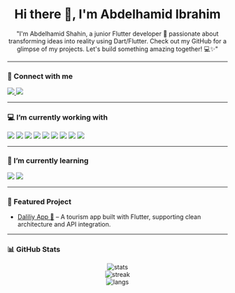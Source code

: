 <h1 align="center">Hi there 👋, I'm Abdelhamid Ibrahim</h1>
<p align="center">
"I'm Abdelhamid Shahin, a junior Flutter developer 🚀 passionate about transforming ideas into reality using Dart/Flutter. Check out my GitHub for a glimpse of my projects. Let's build something amazing together! 💻✨"
</p>

---

### 🔗 Connect with me
<p align="left">
  <a href="https://www.linkedin.com/in/abd-el-hamid-shahin-7a035b268" target="_blank">
    <img src="https://img.shields.io/badge/LinkedIn-0A66C2?style=for-the-badge&logo=linkedin&logoColor=white"/>
  </a>
  <a href="mailto:abdelhamid.shahin0@gmail.com">
    <img src="https://img.shields.io/badge/Gmail-D14836?style=for-the-badge&logo=gmail&logoColor=white"/>
  </a>
</p>

---

### 💻 I’m currently working with
<p>
  <img src="https://img.shields.io/badge/Dart-0175C2?style=for-the-badge&logo=dart&logoColor=white"/>
  <img src="https://img.shields.io/badge/Flutter-02569B?style=for-the-badge&logo=flutter&logoColor=white"/>
  <img src="https://img.shields.io/badge/Firebase-FFCA28?style=for-the-badge&logo=firebase&logoColor=black"/>
  <img src="https://img.shields.io/badge/REST%20API-005571?style=for-the-badge&logo=postman&logoColor=white"/>
  <img src="https://img.shields.io/badge/Git-F05032?style=for-the-badge&logo=git&logoColor=white"/>
  <img src="https://img.shields.io/badge/Cubit-5C2D91?style=for-the-badge&logo=flutter&logoColor=white"/>
  <img src="https://img.shields.io/badge/Supabase-3ECF8E?style=for-the-badge&logo=supabase&logoColor=white"/>
  <img src="https://img.shields.io/badge/OOP-FF6F00?style=for-the-badge&logo=java&logoColor=white"/>
  <img src="https://img.shields.io/badge/SOLID-000000?style=for-the-badge&logo=dependabot&logoColor=white"/>
</p>

---

### 🌱 I’m currently learning
<p>
  <img src="https://img.shields.io/badge/BLoC-0175C2?style=for-the-badge&logo=flutter&logoColor=white"/>
  <img src="https://img.shields.io/badge/Clean%20Code-4CAF50?style=for-the-badge&logo=readthedocs&logoColor=white"/>
</p>

---

### 🚀 Featured Project
- [Daliliy App 📱](https://github.com/AbdElhamidShahin/daliliy_App) – A tourism app built with Flutter, supporting clean architecture and API integration.  

---

### 📊 GitHub Stats
<p align="center">
  <img src="https://github-readme-stats.vercel.app/api?username=AbdElhamidShahin&show_icons=true&theme=radical" alt="stats"/>
  <br>
  <img src="https://github-readme-streak-stats.herokuapp.com/?user=AbdElhamidShahin&theme=radical" alt="streak"/>
  <br>
  <img src="https://github-readme-stats.vercel.app/api/top-langs/?username=AbdElhamidShahin&layout=compact&theme=radical" alt="langs"/>
</p>
